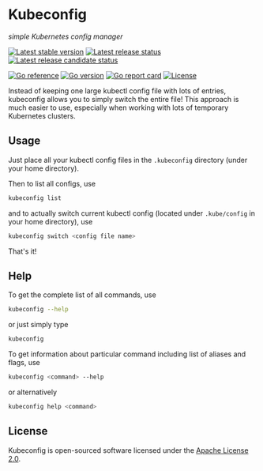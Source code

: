 # Kubeconfig

*simple Kubernetes config manager*

[![Latest stable version](https://img.shields.io/github/v/tag/daishe/kubeconfig?label=latest%20stable%20version&sort=semver)](https://github.com/daishe/kubeconfig/releases)
[![Latest release status](https://img.shields.io/github/workflow/status/daishe/kubeconfig/Release?label=release%20build&logo=github&logoColor=fff)](https://github.com/daishe/kubeconfig/actions/workflows/release.yaml)
[![Latest release candidate status](https://img.shields.io/github/workflow/status/daishe/kubeconfig/Release%20candidate?label=release%20candidate%20build&logo=github&logoColor=fff)](https://github.com/daishe/kubeconfig/actions/workflows/release-candidate.yaml)

[![Go reference](https://pkg.go.dev/badge/github.com/daishe/kubeconfig.svg)](https://pkg.go.dev/github.com/daishe/kubeconfig)
[![Go version](https://img.shields.io/github/go-mod/go-version/daishe/kubeconfig?label=version&logo=go&logoColor=fff)](https://golang.org/dl/)
[![Go report card](https://goreportcard.com/badge/github.com/daishe/kubeconfig)](https://goreportcard.com/report/github.com/daishe/kubeconfig)
[![License](https://img.shields.io/github/license/daishe/kubeconfig)](https://github.com/daishe/kubeconfig/blob/master/LICENSE)

Instead of keeping one large kubectl config file with lots of entries, kubeconfig allows you to simply switch the entire file! This approach is much easier to use, especially when working with lots of temporary Kubernetes clusters.

## Usage

Just place all your kubectl config files in the `.kubeconfig` directory (under your home directory).

Then to list all configs, use

```sh
kubeconfig list
```

and to actually switch current kubectl config (located under `.kube/config` in your home directory), use

```sh
kubeconfig switch <config file name>
```

That's it!

## Help

To get the complete list of all commands, use

```sh
kubeconfig --help
```

or just simply type

```sh
kubeconfig
```

To get information about particular command including list of aliases and flags, use

```sh
kubeconfig <command> --help
```

or alternatively

```sh
kubeconfig help <command>
```

## License

Kubeconfig is open-sourced software licensed under the [Apache License 2.0](http://www.apache.org/licenses/).
